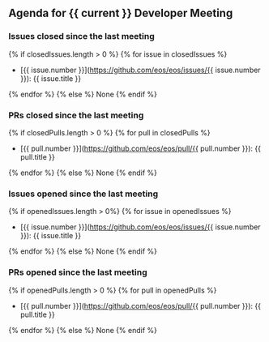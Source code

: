 ## Agenda for {{ current }} Developer Meeting ##

### Issues closed since the last meeting ###

{% if closedIssues.length > 0 %}
{% for issue in closedIssues %}
- [{{ issue.number }}](https://github.com/eos/eos/issues/{{ issue.number }}): {{ issue.title }}<br/>

{% endfor %}
{% else %}
None
{% endif %}

### PRs closed since the last meeting ###

{% if closedPulls.length > 0 %}
{% for pull in closedPulls %}
- [{{ pull.number }}](https://github.com/eos/eos/pull/{{ pull.number }}): {{ pull.title }}<br/>

{% endfor %}
{% else %}
None
{% endif %}

### Issues opened since the last meeting ###

{% if openedIssues.length > 0%}
{% for issue in openedIssues %}
- [{{ issue.number }}](https://github.com/eos/eos/issues/{{ issue.number }}): {{ issue.title }}<br/>

{% endfor %}
{% else %}
None
{% endif %}

### PRs opened since the last meeting ###

{% if openedPulls.length > 0 %}
{% for pull in openedPulls %}
- [{{ pull.number }}](https://github.com/eos/eos/pull/{{ pull.number }}): {{ pull.title }}<br/>

{% endfor %}
{% else %}
None
{% endif %}
